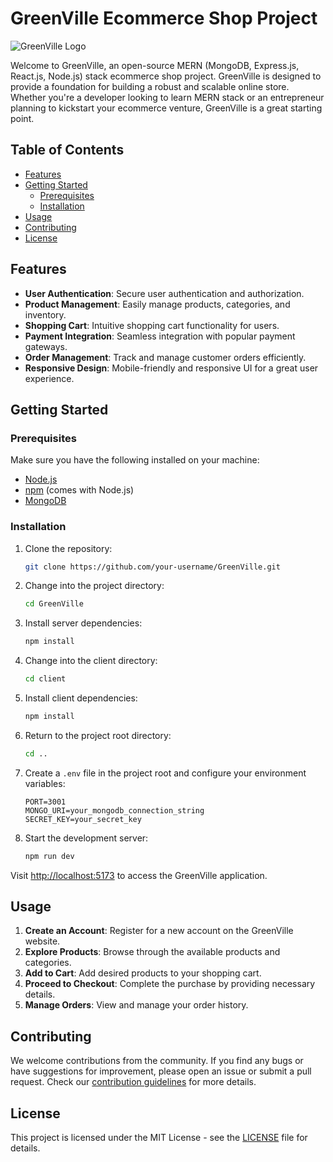 # GreenVille Ecommerce Shop Project

![GreenVille Logo](link_to_logo.png)

Welcome to GreenVille, an open-source MERN (MongoDB, Express.js, React.js, Node.js) stack ecommerce shop project. GreenVille is designed to provide a foundation for building a robust and scalable online store. Whether you're a developer looking to learn MERN stack or an entrepreneur planning to kickstart your ecommerce venture, GreenVille is a great starting point.

## Table of Contents

- [Features](#features)
- [Getting Started](#getting-started)
  - [Prerequisites](#prerequisites)
  - [Installation](#installation)
- [Usage](#usage)
- [Contributing](#contributing)
- [License](#license)

## Features

- **User Authentication**: Secure user authentication and authorization.
- **Product Management**: Easily manage products, categories, and inventory.
- **Shopping Cart**: Intuitive shopping cart functionality for users.
- **Payment Integration**: Seamless integration with popular payment gateways.
- **Order Management**: Track and manage customer orders efficiently.
- **Responsive Design**: Mobile-friendly and responsive UI for a great user experience.

## Getting Started

### Prerequisites

Make sure you have the following installed on your machine:

- [Node.js](https://nodejs.org/)
- [npm](https://www.npmjs.com/) (comes with Node.js)
- [MongoDB](https://www.mongodb.com/try/download/community)

### Installation

1. Clone the repository:

   ```bash
   git clone https://github.com/your-username/GreenVille.git
   ```

2. Change into the project directory:

   ```bash
   cd GreenVille
   ```

3. Install server dependencies:

   ```bash
   npm install
   ```

4. Change into the client directory:

   ```bash
   cd client
   ```

5. Install client dependencies:

   ```bash
   npm install
   ```

6. Return to the project root directory:

   ```bash
   cd ..
   ```

7. Create a `.env` file in the project root and configure your environment variables:

   ```env
   PORT=3001
   MONGO_URI=your_mongodb_connection_string
   SECRET_KEY=your_secret_key
   ```

8. Start the development server:

   ```bash
   npm run dev
   ```

Visit [http://localhost:5173](http://localhost:5173) to access the GreenVille application.

## Usage

1. **Create an Account**: Register for a new account on the GreenVille website.
2. **Explore Products**: Browse through the available products and categories.
3. **Add to Cart**: Add desired products to your shopping cart.
4. **Proceed to Checkout**: Complete the purchase by providing necessary details.
5. **Manage Orders**: View and manage your order history.

## Contributing

We welcome contributions from the community. If you find any bugs or have suggestions for improvement, please open an issue or submit a pull request. Check our [contribution guidelines](CONTRIBUTING.md) for more details.

## License

This project is licensed under the MIT License - see the [LICENSE](LICENSE) file for details.

